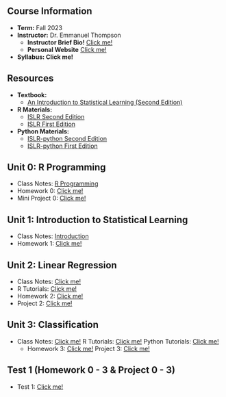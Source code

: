 ## Course Information
- **Term:** Fall 2023
- **Instructor:** Dr. Emmanuel Thompson
    - **Instructor Brief Bio!** [Click me!](https://semo.edu/people-directory/faculty-staff/thompson-emmanuel.html)
    - **Personal Website** [Click me!](https://ethompsonact.com/)
- **Syllabus: Click me!**

## Resources
- **Textbook:**
    - [An Introduction to Statistical Learning (Second Edition)](https://hastie.su.domains/ISLR2/ISLRv2_website.pdf)
- **R Materials:**
    - [ISLR Second Edition](https://www.statlearning.com/resources-second-edition)
    - [ISLR First Edition](https://www.statlearning.com/resources-first-edition)
- **Python Materials:**
    - [ISLR-python Second Edition](https://github.com/qx0731/Sharing_ISL_python)
    - [ISLR-python First Edition](https://github.com/JWarmenhoven/ISLR-python/tree/master)

## Unit 0: R Programming 
- Class Notes: [R Programming](https://github.com/tomsca/stat_learn/blob/main/chapter_0/R-Programming.md)
- Homework 0: [Click me!]()
- Mini Project 0: [Click me!]() 

## Unit 1: Introduction to Statistical Learning
- Class Notes: [Introduction](https://github.com/tomsca/stat_learn/blob/main/chapter_1/Intro_to_Stat_Learning.md)
- Homework 1: [Click me!](https://github.com/tomsca/stat_learn/blob/main/chapter_1/Chapter_1_HW_Problems) 

## Unit 2: Linear Regression
- Class Notes: [Click me!]()
- R Tutorials: [Click me!]()
- Homework 2: [Click me!]()
- Project 2: [Click me!]() 

## Unit 3: Classification
- Class Notes: [Click me!]() R Tutorials: [Click me!]() Python Tutorials: [Click me!]()
  - Homework 3: [Click me!]() Project 3: [Click me!]() 

## Test 1 (Homework 0 - 3 & Project 0 - 3)
 - Test 1: [Click me!]()

